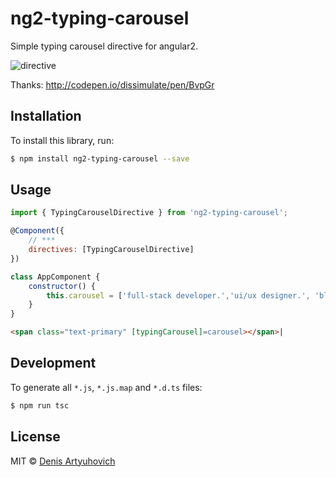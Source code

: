 # ng2-typing-carousel
Simple typing carousel directive for angular2. 

![directive](https://cloud.githubusercontent.com/assets/2823336/14065104/f7394ed0-f424-11e5-9778-e9f4d019e6b2.gif)

Thanks: http://codepen.io/dissimulate/pen/BvpGr

## Installation

To install this library, run:

```bash
$ npm install ng2-typing-carousel --save
```

## Usage

```JavaScript
import { TypingCarouselDirective } from 'ng2-typing-carousel';

@Component({
    // ***
    directives: [TypingCarouselDirective]
})

class AppComponent {
	constructor() {
		this.carousel = ['full-stack developer.','ui/ux designer.', 'blogger.'];
	}
}
```

```HTML
<span class="text-primary" [typingCarousel]=carousel></span>|
```

## Development

To generate all `*.js`, `*.js.map` and `*.d.ts` files:

```bash
$ npm run tsc
```

## License

MIT © [Denis Artyuhovich](http://denis.by/)
